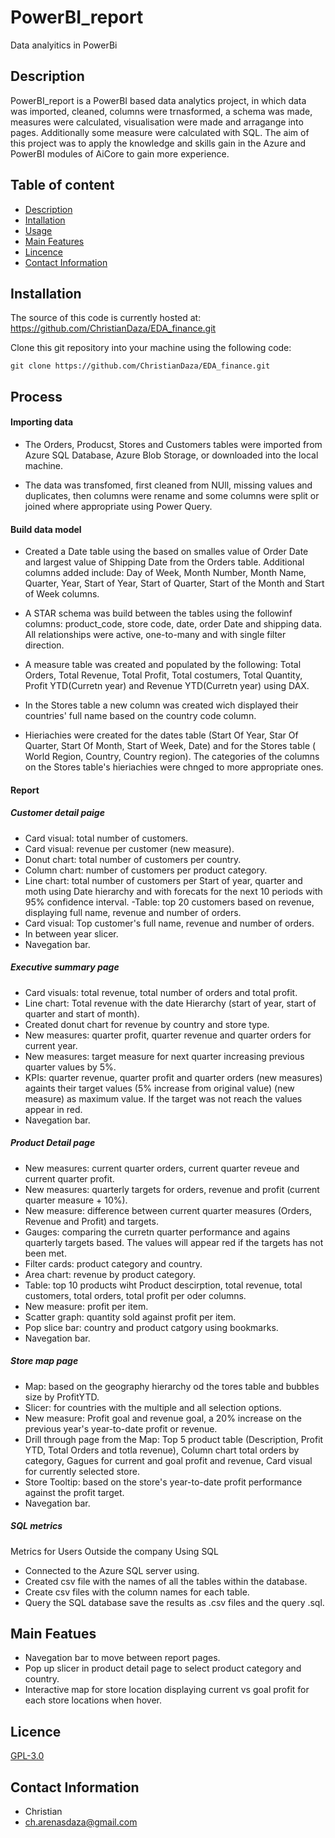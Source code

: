 # PowerBI_report
Data analyitics in PowerBi


## Description
PowerBI_report is a PowerBI based data analytics project, in which data was imported, cleaned, columns were trnasformed, a schema was made, measures were calculated, visualisation were made and arragange into pages. Additionally some measure were calculated with SQL.
The aim of this project was to apply the knowledge and skills gain in the Azure and PowerBI modules of AiCore to gain more experience. 


## Table of content
- [Description](#Description)
- [Intallation](#Intallation)
- [Usage](#Usage)
- [Main Features](#Main_Features)
- [Lincence](#Licence)
- [Contact Information](#Contact_information)


## Installation
The source of this code is currently hosted at: https://github.com/ChristianDaza/EDA_finance.git

Clone this git repository into your machine using the following code:
```
git clone https://github.com/ChristianDaza/EDA_finance.git
```


## Process

#### Importing data
- The Orders, Producst, Stores and Customers tables were imported from Azure SQL Database, Azure Blob Storage, or downloaded into the local machine.

- The data was transfomed, first cleaned from NUll, missing values and duplicates, then columns were rename and some columns were split or joined where appropriate using Power Query.

#### Build data model
- Created a Date table using the based on  smalles value of Order Date and largest value of Shipping Date from the Orders table. Additional columns added include: Day of Week, Month Number, Month Name, Quarter, Year, Start of Year, Start of Quarter, Start of the Month and Start of Week columns.

- A STAR schema was build between the tables using the followinf columns: product_code, store code, date, order Date and shipping data. All relationships were active, one-to-many and with single filter direction.

- A measure table was created and populated by the following: Total Orders, Total Revenue, Total Profit, Total costumers, Total Quantity, Profit YTD(Curretn year) and Revenue YTD(Curretn year) using DAX.

- In the Stores table a new column was created wich displayed their countries' full name based on the country code column.

-  Hieriachies were created for the dates table (Start Of Year, Star Of Quarter, Start Of Month, Start of Week, Date) and for the Stores table ( World Region, Country, Country region). The categories of the columns on the Stores table's hieriachies were chnged to more appropriate ones.


#### Report 

##### Customer detail paige
- Card visual: total number of customers.
- Card visual: revenue per customer (new measure).
- Donut chart: total number of customers per country.
- Column chart: number of customers per product category.
- Line chart: total number of customers per Start of year, quarter and moth using Date hierarchy and with forecats for the next 10 periods with 95% confidence interval.
-Table: top 20 customers based on revenue, displaying full name, revenue and number of orders.
- Card visual: Top customer's  full name, revenue and number of orders.
- In between year slicer.
- Navegation bar.

##### Executive summary page
- Card visuals: total revenue, total number of orders and total profit.
- Line chart: Total revenue with the date Hierarchy (start of year, start of quarter and start of month).
- Created donut chart  for revenue by country and store type.
- New measures: quarter profit, quarter revenue and quarter orders for current year.
- New measures: target measure for next quarter increasing previous quarter values by 5%.
- KPIs: quarter revenue, quarter profit and quarter orders (new measures) againts their target values (5% increase from original value) (new measure) as maximum value. If the target was not reach the values appear in red.
- Navegation bar.

##### Product Detail page
- New measures: current quarter orders, current quarter reveue and current quarter profit.
- New measures: quarterly targets for orders, revenue and profit (current quarter measure + 10%).
- New measure: difference between current quarter measures (Orders, Revenue and Profit) and targets. 
- Gauges: comparing the curretn quarter performance and agains quarterly targets based. The values will appear red if the targets has not been met.
- Filter cards: product category and country.
- Area chart: revenue by product category.
- Table: top 10 products wiht Product descirption, total revenue, total customers, total orders, total profit per oder columns.
- New measure: profit per item.
- Scatter graph: quantity sold against profit per item.
- Pop slice bar: country and product catgory using bookmarks.
- Navegation bar.

##### Store map page
- Map: based on the geography hierarchy od the tores table and bubbles size by ProfitYTD.
- Slicer: for  countries with the multiple and all selection options.
- New measure: Profit goal and revenue goal, a 20% increase on the previous year's year-to-date profit or revenue.
- Drill through page from the Map: 
   Top 5 product table (Description, Profit YTD, Total Orders and totla revenue), 
   Column chart total orders by category, 
   Gagues for current and goal profit and revenue, 
   Card visual for currently selected store.
- Store Tooltip: based on the store's year-to-date profit performance against the profit target.
- Navegation bar.

##### SQL metrics
Metrics for Users Outside the company Using SQL
- Connected to the Azure SQL server using.
- Created csv file with the names of all the tables within the database. 
- Create csv files with the column names for each table. 
- Query the SQL database save the results as .csv files and the query .sql.


## Main Featues
- Navegation bar to move between report pages.
- Pop up slicer in product detail page to select product category and country.
- Interactive map for store location displaying current vs goal profit for each store locations when hover.

## Licence
[GPL-3.0](https://github.com/ChristianDaza/PowerBI_report/blob/main/LICENSE)

## Contact Information
- Christian
- ch.arenasdaza@gmail.com
